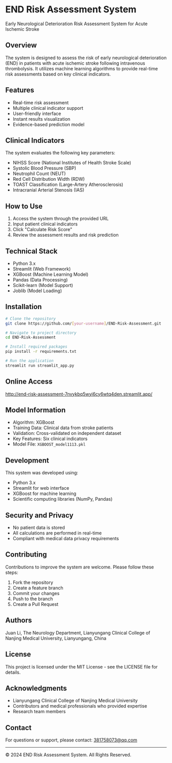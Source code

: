 # END Risk Assessment System

Early Neurological Deterioration Risk Assessment System for Acute Ischemic Stroke

## Overview
The system is designed to assess the risk of early neurological deterioration (END) in patients with acute ischemic stroke following intravenous thrombolysis. It utilizes machine learning algorithms to provide real-time risk assessments based on key clinical indicators.

## Features
- Real-time risk assessment
- Multiple clinical indicator support
- User-friendly interface
- Instant results visualization
- Evidence-based prediction model

## Clinical Indicators
The system evaluates the following key parameters:
- NIHSS Score (National Institutes of Health Stroke Scale)
- Systolic Blood Pressure (SBP)
- Neutrophil Count (NEUT)
- Red Cell Distribution Width (RDW)
- TOAST Classification (Large-Artery Atherosclerosis)
- Intracranial Arterial Stenosis (IAS)

## How to Use
1. Access the system through the provided URL
2. Input patient clinical indicators
3. Click "Calculate Risk Score"
4. Review the assessment results and risk prediction

## Technical Stack
- Python 3.x
- Streamlit (Web Framework)
- XGBoost (Machine Learning Model)
- Pandas (Data Processing)
- Scikit-learn (Model Support)
- Joblib (Model Loading)

## Installation
```bash
# Clone the repository
git clone https://github.com/[your-username]/END-Risk-Assessment.git

# Navigate to project directory
cd END-Risk-Assessment

# Install required packages
pip install -r requirements.txt

# Run the application
streamlit run streamlit_app.py
```

## Online Access
http://end-risk-assessment-7nvykbq5wyi6cy6wtq4den.streamlit.app/

## Model Information
- Algorithm: XGBoost
- Training Data: Clinical data from stroke patients
- Validation: Cross-validated on independent dataset
- Key Features: Six clinical indicators
- Model File: `XGBOOST_model1113.pkl`

## Development
This system was developed using:
- Python 3.x
- Streamlit for web interface
- XGBoost for machine learning
- Scientific computing libraries (NumPy, Pandas)

## Security and Privacy
- No patient data is stored
- All calculations are performed in real-time
- Compliant with medical data privacy requirements

## Contributing
Contributions to improve the system are welcome. Please follow these steps:
1. Fork the repository
2. Create a feature branch
3. Commit your changes
4. Push to the branch
5. Create a Pull Request

## Authors
Juan Li,  The Neurology Department, Lianyungang Clinical College of Nanjing Medical University, Lianyungang, China  

## License
This project is licensed under the MIT License - see the LICENSE file for details.

## Acknowledgments
- Lianyungang Clinical College of Nanjing Medical University
- Contributors and medical professionals who provided expertise
- Research team members

## Contact
For questions or support, please contact:
381758073@qq.com

---
© 2024 END Risk Assessment System. All Rights Reserved.
